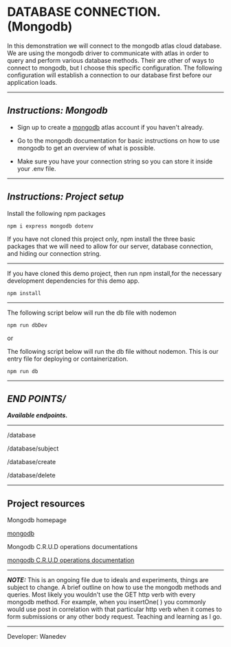 # DATABASE CONNECTION. (Mongodb)

In this demonstration we will connect to the mongodb atlas cloud database. We are using the mongodb driver to communicate with atlas in order to query and perform various database methods. Their are other of ways to connect to mongodb, but I choose this specific configuration. The following configuration will establish a connection to our database first before our application loads. 

---

## ___Instructions: Mongodb___

- Sign up to create a [mongodb](https://www.mongodb.com/cloud/atlas/register) atlas account if you haven't already. 

- Go to the mongodb documentation for basic instructions on how to use mongodb to get an overview of what is possible. 

- Make sure you have your connection string so you can store it inside your .env file.

---

## ___Instructions: Project setup___

Install the following npm packages
```
npm i express mongodb dotenv

```

If you have not cloned this project only, npm install the three basic packages that we will need to allow for our server, database connection, and hiding our connection string. 

---

If you have cloned this demo project, then run npm install,for the necessary development dependencies for this demo app. 
```
npm install
```
---





The following script below will run the db file with nodemon
```
npm run dbDev
```

or

The following script below will run the db file without nodemon. This is our entry file for deploying or containerization.
```
npm run db
```

---

## ___END POINTS/___

___Available endpoints.___

---

/database

/database/subject

/database/create

/database/delete

---

## **Project resources**

Mongodb homepage

[mongodb](https://www.mongodb.com)

Mongodb C.R.U.D operations documentations

[mongodb C.R.U.D operations documentation](https://www.mongodb.com/docs/manual/crud/)

---
___**NOTE:**___
This is an ongoing file due to ideals and experiments, things are subject to change. A brief outline on how to use the mongodb methods and queries. Most likely you wouldn't use the GET http verb with every mongodb method.  For example, when you insertOne( ) you commonly would use post in correlation with that particular http verb when it comes to form submissions or any other body request. Teaching and learning as I go. 

---

Developer: Wanedev